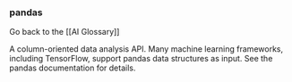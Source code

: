 ### pandas

Go back to the [[AI Glossary]]


A column-oriented data analysis API. Many machine learning frameworks, including TensorFlow, support pandas data structures as input. See the pandas documentation for details.

